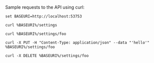 Sample requests to the API using curl:

```
set BASEURI=http://localhost:53753

curl %BASEURI%/settings

curl %BASEURI%/settings/foo

curl -X PUT -H "Content-Type: application/json" --data "'hello'" %BASEURI%/settings/foo

curl -X DELETE %BASEURI%/settings/foo
```